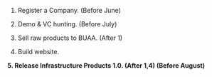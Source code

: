 1. Register a Company. (Before June)

2. Demo & VC hunting. (Before July)

3. Sell raw products to BUAA. (After 1)

4. Build website.

**5. Release Infrastructure Products 1.0. (After 1,4) (Before August)**

